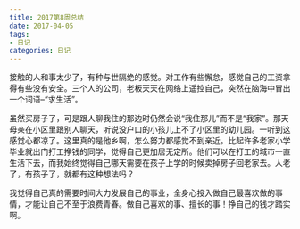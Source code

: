 ```yaml
---
title: 2017第8周总结
date: 2017-04-05
tags: 
- 日记
categories: 日记
---
```


接触的人和事太少了，有种与世隔绝的感觉。对工作有些懈怠，感觉自己的工资拿得有些没有安全。三个人的公司，老板天天在网络上遥控自己，突然在脑海中冒出一个词语–“求生活”。

虽然买房子了，可是跟人聊我住的那边时仍然会说“我住那儿”而不是“我家”。那天母亲在小区里跟别人聊天，听说没户口的小孩儿上不了小区里的幼儿园。一听到这感觉心都凉了。这里真的是他乡啊，怎么努力都感觉不到亲近。比起许多老家小学毕业就出门打工挣钱的同学，觉得自己更加居无定所。他们可以在打工的城市一直生活下去，而我始终觉得自己哪天需要在孩子上学的时候卖掉房子回老家去。人老了，有孩子了，就都有这种想法吗？

我觉得自己真的需要时间大力发展自己的事业，全身心投入做自己最喜欢做的事情，才能让自己不至于浪费青春。做自己喜欢的事、擅长的事！挣自己的钱才踏实啊。